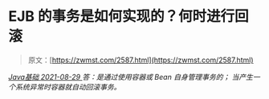 <!--yml
category: 未分类
date: 0001-01-01 00:00:00
--->

# EJB 的事务是如何实现的？何时进行回滚

> 原文：[https://zwmst.com/2587.html](https://zwmst.com/2587.html)

   [ *Java基础* ](https://zwmst.com/java%e5%9f%ba%e7%a1%80)*[ <time datetime="2021-08-29T11:18:00+08:00"> 2021-08-29 </time> ](https://zwmst.com/2587.html)  答：是通过使用容器或 Bean 自身管理事务的；
当产生一个系统异常时容器就自动回滚事务。*